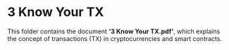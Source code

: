 # 3 Know Your TX
This folder contains the document **'3 Know Your TX.pdf'**, which explains the concept of transactions (TX) in cryptocurrencies and smart contracts.
